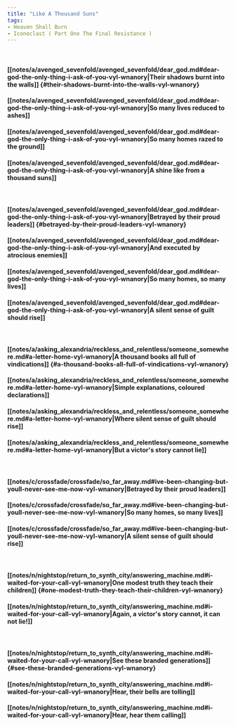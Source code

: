 ```yaml
---
title: "Like A Thousand Suns"
tags:
- Heaven Shall Burn
- Iconoclast ( Part One The Final Resistance )
---
```

&nbsp;
#### [[notes/a/avenged_sevenfold/avenged_sevenfold/dear_god.md#dear-god-the-only-thing-i-ask-of-you-vyl-wnanory|Their shadows burnt into the walls]] {#their-shadows-burnt-into-the-walls-vyl-wnanory}
#### [[notes/a/avenged_sevenfold/avenged_sevenfold/dear_god.md#dear-god-the-only-thing-i-ask-of-you-vyl-wnanory|So many lives reduced to ashes]]
#### [[notes/a/avenged_sevenfold/avenged_sevenfold/dear_god.md#dear-god-the-only-thing-i-ask-of-you-vyl-wnanory|So many homes razed to the ground]]
#### [[notes/a/avenged_sevenfold/avenged_sevenfold/dear_god.md#dear-god-the-only-thing-i-ask-of-you-vyl-wnanory|A shine like from a thousand suns]]
&nbsp;
#### [[notes/a/avenged_sevenfold/avenged_sevenfold/dear_god.md#dear-god-the-only-thing-i-ask-of-you-vyl-wnanory|Betrayed by their proud leaders]] {#betrayed-by-their-proud-leaders-vyl-wnanory}
#### [[notes/a/avenged_sevenfold/avenged_sevenfold/dear_god.md#dear-god-the-only-thing-i-ask-of-you-vyl-wnanory|And executed by atrocious enemies]]
#### [[notes/a/avenged_sevenfold/avenged_sevenfold/dear_god.md#dear-god-the-only-thing-i-ask-of-you-vyl-wnanory|So many homes, so many lives]]
#### [[notes/a/avenged_sevenfold/avenged_sevenfold/dear_god.md#dear-god-the-only-thing-i-ask-of-you-vyl-wnanory|A silent sense of guilt should rise]]
&nbsp;
#### [[notes/a/asking_alexandria/reckless_and_relentless/someone_somewhere.md#a-letter-home-vyl-wnanory|A thousand books all full of vindications]] {#a-thousand-books-all-full-of-vindications-vyl-wnanory}
#### [[notes/a/asking_alexandria/reckless_and_relentless/someone_somewhere.md#a-letter-home-vyl-wnanory|Simple explanations, coloured declarations]]
#### [[notes/a/asking_alexandria/reckless_and_relentless/someone_somewhere.md#a-letter-home-vyl-wnanory|Where silent sense of guilt should rise]]
#### [[notes/a/asking_alexandria/reckless_and_relentless/someone_somewhere.md#a-letter-home-vyl-wnanory|But a victor's story cannot lie]]
&nbsp;
#### [[notes/c/crossfade/crossfade/so_far_away.md#ive-been-changing-but-youll-never-see-me-now-vyl-wnanory|Betrayed by their proud leaders]]
#### [[notes/c/crossfade/crossfade/so_far_away.md#ive-been-changing-but-youll-never-see-me-now-vyl-wnanory|So many homes, so many lives]]
#### [[notes/c/crossfade/crossfade/so_far_away.md#ive-been-changing-but-youll-never-see-me-now-vyl-wnanory|A silent sense of guilt should rise]]
&nbsp;
#### [[notes/n/nightstop/return_to_synth_city/answering_machine.md#i-waited-for-your-call-vyl-wnanory|One modest truth they teach their children]] {#one-modest-truth-they-teach-their-children-vyl-wnanory}
#### [[notes/n/nightstop/return_to_synth_city/answering_machine.md#i-waited-for-your-call-vyl-wnanory|Again, a victor's story cannot, it can not lie!]]
&nbsp;
#### [[notes/n/nightstop/return_to_synth_city/answering_machine.md#i-waited-for-your-call-vyl-wnanory|See these branded generations]] {#see-these-branded-generations-vyl-wnanory}
#### [[notes/n/nightstop/return_to_synth_city/answering_machine.md#i-waited-for-your-call-vyl-wnanory|Hear, their bells are tolling]]
#### [[notes/n/nightstop/return_to_synth_city/answering_machine.md#i-waited-for-your-call-vyl-wnanory|Hear, hear them calling]]
